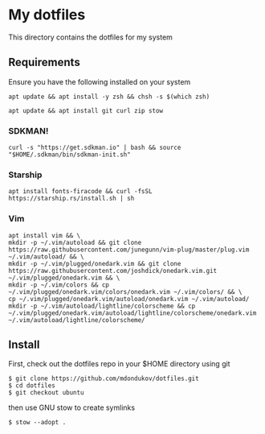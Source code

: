 # My dotfiles
This directory contains the dotfiles for my system

## Requirements
Ensure you have the following installed on your system

```
apt update && apt install -y zsh && chsh -s $(which zsh)
```
```
apt update && apt install git curl zip stow
```

### SDKMAN!
```
curl -s "https://get.sdkman.io" | bash && source "$HOME/.sdkman/bin/sdkman-init.sh"
```

### Starship
```
apt install fonts-firacode && curl -fsSL https://starship.rs/install.sh | sh
```

### Vim
```
apt install vim && \
mkdir -p ~/.vim/autoload && git clone https://raw.githubusercontent.com/junegunn/vim-plug/master/plug.vim ~/.vim/autoload/ && \
mkdir -p ~/.vim/plugged/onedark.vim && git clone https://raw.githubusercontent.com/joshdick/onedark.vim.git ~/.vim/plugged/onedark.vim && \
mkdir -p ~/.vim/colors && cp ~/.vim/plugged/onedark.vim/colors/onedark.vim ~/.vim/colors/ && \
cp ~/.vim/plugged/onedark.vim/autoload/onedark.vim ~/.vim/autoload/
mkdir -p ~/.vim/autoload/lightline/colorscheme && cp ~/.vim/plugged/onedark.vim/autoload/lightline/colorscheme/onedark.vim ~/.vim/autoload/lightline/colorscheme/
```

## Install
First, check out the dotfiles repo in your $HOME directory using git
```
$ git clone https://github.com/mdondukov/dotfiles.git
$ cd dotfiles
$ git checkout ubuntu
```
then use GNU stow to create symlinks
```
$ stow --adopt .
```
